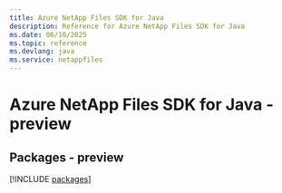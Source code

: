 ```yaml
---
title: Azure NetApp Files SDK for Java
description: Reference for Azure NetApp Files SDK for Java
ms.date: 06/10/2025
ms.topic: reference
ms.devlang: java
ms.service: netappfiles
---
```

# Azure NetApp Files SDK for Java - preview
## Packages - preview
[!INCLUDE [packages](netapp-files-index.md)]